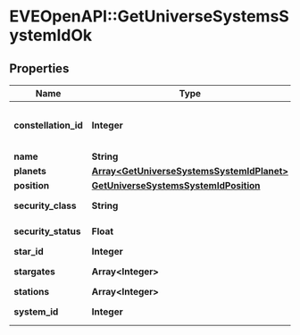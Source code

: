 # EVEOpenAPI::GetUniverseSystemsSystemIdOk

## Properties
Name | Type | Description | Notes
------------ | ------------- | ------------- | -------------
**constellation_id** | **Integer** | The constellation this solar system is in | 
**name** | **String** | name string | 
**planets** | [**Array&lt;GetUniverseSystemsSystemIdPlanet&gt;**](GetUniverseSystemsSystemIdPlanet.md) | planets array | [optional] 
**position** | [**GetUniverseSystemsSystemIdPosition**](GetUniverseSystemsSystemIdPosition.md) |  | 
**security_class** | **String** | security_class string | [optional] 
**security_status** | **Float** | security_status number | 
**star_id** | **Integer** | star_id integer | [optional] 
**stargates** | **Array&lt;Integer&gt;** | stargates array | [optional] 
**stations** | **Array&lt;Integer&gt;** | stations array | [optional] 
**system_id** | **Integer** | system_id integer | 


